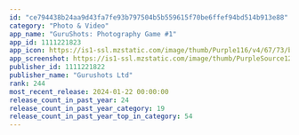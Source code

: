```yaml
---
id: "ce794438b24aa9d43fa7fe93b797504b5b559615f70be6ffef94bd514b913e88"
category: "Photo & Video"
app_name: "GuruShots: Photography Game #1"
app_id: 1111221823
app_icon: https://is1-ssl.mzstatic.com/image/thumb/Purple116/v4/67/73/b7/6773b7cd-52bc-a03f-9e93-88e98589023e/AppIcon-0-1x_U007emarketing-0-7-0-85-220.png/1024x1024bb.png
app_screenshot: https://is1-ssl.mzstatic.com/image/thumb/PurpleSource126/v4/25/2a/c3/252ac3eb-5809-c412-e3ce-d39ad4edb5c8/de0e41fc-5ea2-4d5d-a1a8-d6f5ea73b2ed__1_1242x2268.jpg/1242x2688bb.png
publisher_id: 1111221822
publisher_name: "Gurushots Ltd"
rank: 244
most_recent_release: 2024-01-22 00:00:00
release_count_in_past_year: 24
release_count_in_past_year_category: 19
release_count_in_past_year_top_in_category: 54
---
```

